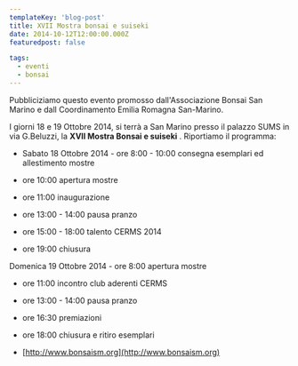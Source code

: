 ```yaml
---
templateKey: 'blog-post'
title: XVII Mostra bonsai e suiseki
date: 2014-10-12T12:00:00.000Z
featuredpost: false

tags:
  - eventi
  - bonsai
---
```



Pubbliciziamo questo evento promosso dall'Associazione Bonsai San Marino e dall Coordinamento Emilia Romagna San-Marino. 

 I giorni 18 e 19 Ottobre 2014, si terrà a San Marino presso il palazzo SUMS in via G.Beluzzi, la **XVII Mostra Bonsai e suiseki** . Riportiamo il programma: 

  - Sabato 18 Ottobre 2014  - ore 8:00 - 10:00 consegna esemplari ed allestimento mostre 
  - ore 10:00 apertura mostre 
  - ore 11:00 inaugurazione 
  - ore 13:00 - 14:00 pausa pranzo 
 
  - ore 15:00 - 18:00 talento CERMS 2014 
  - ore 19:00 chiusura 
 
 Domenica 19 Ottobre 2014  - ore 8:00 apertura mostre 
  - ore 11:00 incontro club aderenti CERMS 
  - ore 13:00 - 14:00 pausa pranzo 
 
  - ore 16:30 premiazioni 
  - ore 18:00 chiusura e ritiro esemplari 
   
 - [http://www.bonsaism.org](http://www.bonsaism.org) 
